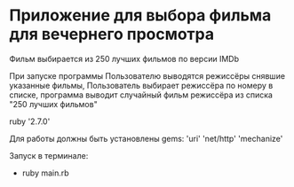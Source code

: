 # Приложение для выбора фильма для вечернего просмотра
Фильм выбирается из 250 лучших фильмов по версии IMDb

При запуске программы Пользователю выводятся режиссёры снявшие указанные фильмы,
  Пользователь выбирает режиссёра по номеру в списке, 
    программа выводит случайный фильм режиссёра из списка "250 лучших фильмов"

ruby '2.7.0'

Для работы должны быть установлены gems: 
 'uri'
 'net/http'
 'mechanize'
  
Запуск в терминале:
  * ruby main.rb  
